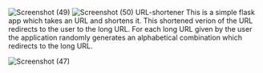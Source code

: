 ![Screenshot (49)](https://user-images.githubusercontent.com/82393502/185048212-0b2fa244-b111-48a9-ad23-e6108e1032ac.png)
![Screenshot (50)](https://user-images.githubusercontent.com/82393502/185048258-1cadc1c7-239e-43f3-8cac-2fb26d3b8c1a.png)
    URL-shortener
This is a simple flask app which takes an URL and shortens it. This shortened verion of the URL redirects to the user to the long URL.
For each long URL given by the user the application randomly generates an alphabetical combination which redirects to the long URL.
 
![Screenshot (47)](https://user-images.githubusercontent.com/82393502/185047219-5e035f12-a120-42d5-9db3-f270c416299a.png)
